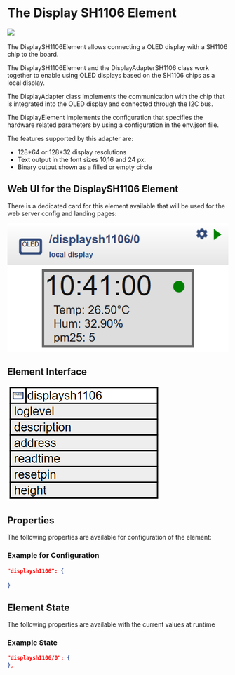 # The Display SH1106 Element

<div class="excerpt">
  <img src="/i/sh1106.svg">
  <p>The DisplaySH1106Element allows connecting a OLED display with a SH1106 chip to the board.</p>
</div>

The DisplaySH1106Element and the DisplayAdapterSH1106 class work together to enable using OLED displays based on the SH1106 chips as a local display.

The DisplayAdapter class implements the communication with the chip that is integrated into the OLED display and connected through the I2C  bus.

The DisplayElement implements the configuration that specifies the hardware related parameters by using a configuration in the env.json file.

The features supported by this adapter are:

* 128\*64 or 128\*32 display resolutions
* Text output in the font sizes 10,16 and 24 px.
* Binary output shown as a filled or empty circle

## Web UI for the DisplaySH1106 Element

There is a dedicated card for this element available that will be used for the web server config and landing pages:

![DisplayDot Properties and Actions](/displays/sh1106ui.png)

## Element Interface

![DisplayDot Properties and Actions](/displays/sh1106api.png)

## Properties

The following properties are available for configuration of the element:

### Example for Configuration

```JSON
"displaysh1106": {

}
```

## Element State

The following properties are available with the current values at runtime

### Example State

```JSON
"displaysh1106/0": {
},
```
